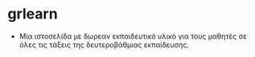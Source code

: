# grlearn
  - Μία ιστοσελίδα με δωρεαν εκπαιδευτικό υλικό για τους μαθητές σε όλες τις τάξεις της δευτεροβάθμιας εκπαίδευσης.
